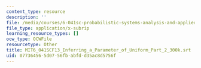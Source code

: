 ```yaml
---
content_type: resource
description: ''
file: /media/courses/6-041sc-probabilistic-systems-analysis-and-applied-probability-fall-2013/077364565d0756fbabfdd35ac8d5756f_MIT6_041SCF13_Inferring_a_Parameter_of_Uniform_Part_2_300k.vtt
file_type: application/x-subrip
learning_resource_types: []
ocw_type: OCWFile
resourcetype: Other
title: MIT6_041SCF13_Inferring_a_Parameter_of_Uniform_Part_2_300k.srt
uid: 07736456-5d07-56fb-abfd-d35ac8d5756f
---
```

